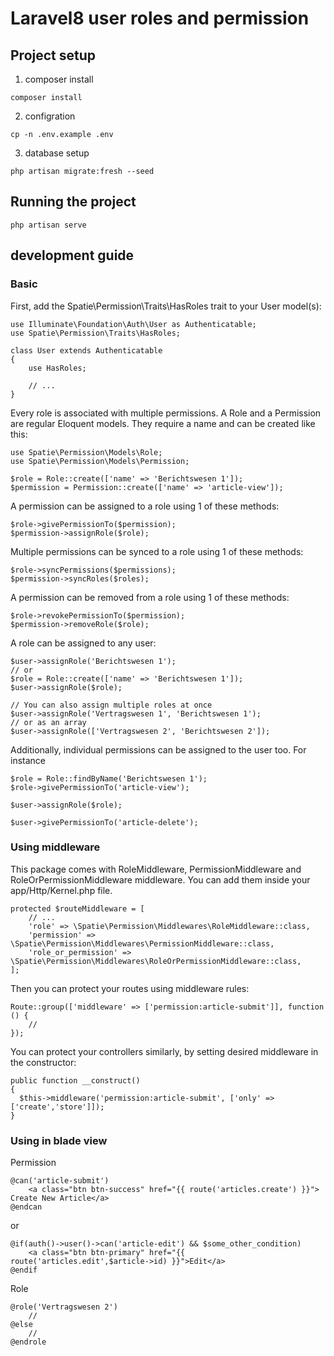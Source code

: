 # Laravel8 user roles and permission

## Project setup

1. composer install
```
composer install
```

2. configration
```
cp -n .env.example .env
```

3. database setup
```
php artisan migrate:fresh --seed
```

## Running the project
```
php artisan serve
```

## development guide

### Basic
First, add the Spatie\Permission\Traits\HasRoles trait to your User model(s):
```
use Illuminate\Foundation\Auth\User as Authenticatable;
use Spatie\Permission\Traits\HasRoles;

class User extends Authenticatable
{
    use HasRoles;

    // ...
}
```
Every role is associated with multiple permissions. A Role and a Permission are regular Eloquent models. They require a name and can be created like this:
```
use Spatie\Permission\Models\Role;
use Spatie\Permission\Models\Permission;

$role = Role::create(['name' => 'Berichtswesen 1']);
$permission = Permission::create(['name' => 'article-view']);
```
A permission can be assigned to a role using 1 of these methods:
```
$role->givePermissionTo($permission);
$permission->assignRole($role);
```
Multiple permissions can be synced to a role using 1 of these methods:
```
$role->syncPermissions($permissions);
$permission->syncRoles($roles);
```
A permission can be removed from a role using 1 of these methods:
```
$role->revokePermissionTo($permission);
$permission->removeRole($role);
```

A role can be assigned to any user:
```
$user->assignRole('Berichtswesen 1');
// or
$role = Role::create(['name' => 'Berichtswesen 1']);
$user->assignRole($role);

// You can also assign multiple roles at once
$user->assignRole('Vertragswesen 1', 'Berichtswesen 1');
// or as an array
$user->assignRole(['Vertragswesen 2', 'Berichtswesen 2']);
```
Additionally, individual permissions can be assigned to the user too. For instance
```
$role = Role::findByName('Berichtswesen 1');
$role->givePermissionTo('article-view');

$user->assignRole($role);

$user->givePermissionTo('article-delete');
```

### Using middleware
This package comes with RoleMiddleware, PermissionMiddleware and RoleOrPermissionMiddleware middleware. You can add them inside your app/Http/Kernel.php file.
```
protected $routeMiddleware = [
    // ...
    'role' => \Spatie\Permission\Middlewares\RoleMiddleware::class,
    'permission' => \Spatie\Permission\Middlewares\PermissionMiddleware::class,
    'role_or_permission' => \Spatie\Permission\Middlewares\RoleOrPermissionMiddleware::class,
];
```

Then you can protect your routes using middleware rules:
```
Route::group(['middleware' => ['permission:article-submit']], function () {
    //
});
```

You can protect your controllers similarly, by setting desired middleware in the constructor:
```
public function __construct()
{
  $this->middleware('permission:article-submit', ['only' => ['create','store']]);
}
```
### Using in blade view

Permission
```
@can('article-submit')
    <a class="btn btn-success" href="{{ route('articles.create') }}"> Create New Article</a>
@endcan
```
or
```
@if(auth()->user()->can('article-edit') && $some_other_condition)
    <a class="btn btn-primary" href="{{ route('articles.edit',$article->id) }}">Edit</a>
@endif
```

Role
```
@role('Vertragswesen 2')
    //
@else
    //
@endrole
```